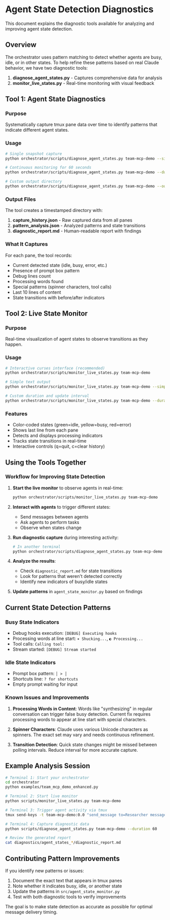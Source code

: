 # Agent State Detection Diagnostics

This document explains the diagnostic tools available for analyzing and improving agent state detection.

## Overview

The orchestrator uses pattern matching to detect whether agents are busy, idle, or in other states. To help refine these patterns based on real Claude behavior, we have two diagnostic tools:

1. **diagnose_agent_states.py** - Captures comprehensive data for analysis
2. **monitor_live_states.py** - Real-time monitoring with visual feedback

## Tool 1: Agent State Diagnostics

### Purpose
Systematically capture tmux pane data over time to identify patterns that indicate different agent states.

### Usage

```bash
# Single snapshot capture
python orchestrator/scripts/diagnose_agent_states.py team-mcp-demo --single

# Continuous monitoring for 60 seconds
python orchestrator/scripts/diagnose_agent_states.py team-mcp-demo --duration 60

# Custom output directory
python orchestrator/scripts/diagnose_agent_states.py team-mcp-demo --output-dir my-diagnostics
```

### Output Files

The tool creates a timestamped directory with:

1. **capture_history.json** - Raw captured data from all panes
2. **pattern_analysis.json** - Analyzed patterns and state transitions
3. **diagnostic_report.md** - Human-readable report with findings

### What It Captures

For each pane, the tool records:
- Current detected state (idle, busy, error, etc.)
- Presence of prompt box pattern
- Debug lines count
- Processing words found
- Special patterns (spinner characters, tool calls)
- Last 10 lines of content
- State transitions with before/after indicators

## Tool 2: Live State Monitor

### Purpose
Real-time visualization of agent states to observe transitions as they happen.

### Usage

```bash
# Interactive curses interface (recommended)
python orchestrator/scripts/monitor_live_states.py team-mcp-demo

# Simple text output
python orchestrator/scripts/monitor_live_states.py team-mcp-demo --simple

# Custom duration and update interval
python orchestrator/scripts/monitor_live_states.py team-mcp-demo --duration 600 --interval 0.25
```

### Features

- Color-coded states (green=idle, yellow=busy, red=error)
- Shows last line from each pane
- Detects and displays processing indicators
- Tracks state transitions in real-time
- Interactive controls (q=quit, c=clear history)

## Using the Tools Together

### Workflow for Improving State Detection

1. **Start the live monitor** to observe agents in real-time:
   ```bash
   python orchestrator/scripts/monitor_live_states.py team-mcp-demo
   ```

2. **Interact with agents** to trigger different states:
   - Send messages between agents
   - Ask agents to perform tasks
   - Observe when states change

3. **Run diagnostic capture** during interesting activity:
   ```bash
   # In another terminal
   python orchestrator/scripts/diagnose_agent_states.py team-mcp-demo --duration 30
   ```

4. **Analyze the results**:
   - Check `diagnostic_report.md` for state transitions
   - Look for patterns that weren't detected correctly
   - Identify new indicators of busy/idle states

5. **Update patterns** in `agent_state_monitor.py` based on findings

## Current State Detection Patterns

### Busy State Indicators
- Debug hooks execution: `[DEBUG] Executing hooks`
- Processing words at line start: `✶ Shucking...`, `◐ Processing...`
- Tool calls: `Calling tool:`
- Stream started: `[DEBUG] Stream started`

### Idle State Indicators
- Prompt box pattern: `│ > │`
- Shortcuts line: `? for shortcuts`
- Empty prompt waiting for input

### Known Issues and Improvements

1. **Processing Words in Content**: Words like "synthesizing" in regular conversation can trigger false busy detection. Current fix requires processing words to appear at line start with special characters.

2. **Spinner Characters**: Claude uses various Unicode characters as spinners. The exact set may vary and needs continuous refinement.

3. **Transition Detection**: Quick state changes might be missed between polling intervals. Reduce interval for more accurate capture.

## Example Analysis Session

```bash
# Terminal 1: Start your orchestrator
cd orchestrator
python examples/team_mcp_demo_enhanced.py

# Terminal 2: Start live monitor
python scripts/monitor_live_states.py team-mcp-demo

# Terminal 3: Trigger agent activity via tmux
tmux send-keys -t team-mcp-demo:0.0 "send_message to=Researcher message='Please analyze this codebase'" Enter

# Terminal 4: Capture diagnostic data
python scripts/diagnose_agent_states.py team-mcp-demo --duration 60

# Review the generated report
cat diagnostics/agent_states_*/diagnostic_report.md
```

## Contributing Pattern Improvements

If you identify new patterns or issues:

1. Document the exact text that appears in tmux panes
2. Note whether it indicates busy, idle, or another state
3. Update the patterns in `src/agent_state_monitor.py`
4. Test with both diagnostic tools to verify improvements

The goal is to make state detection as accurate as possible for optimal message delivery timing.
